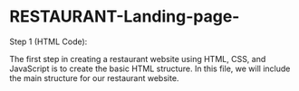 # RESTAURANT-Landing-page-
Step 1 (HTML Code):

The first step in creating a restaurant website using HTML, CSS, and JavaScript is to create the basic HTML structure. In this file, we will include the main structure for our restaurant website.
